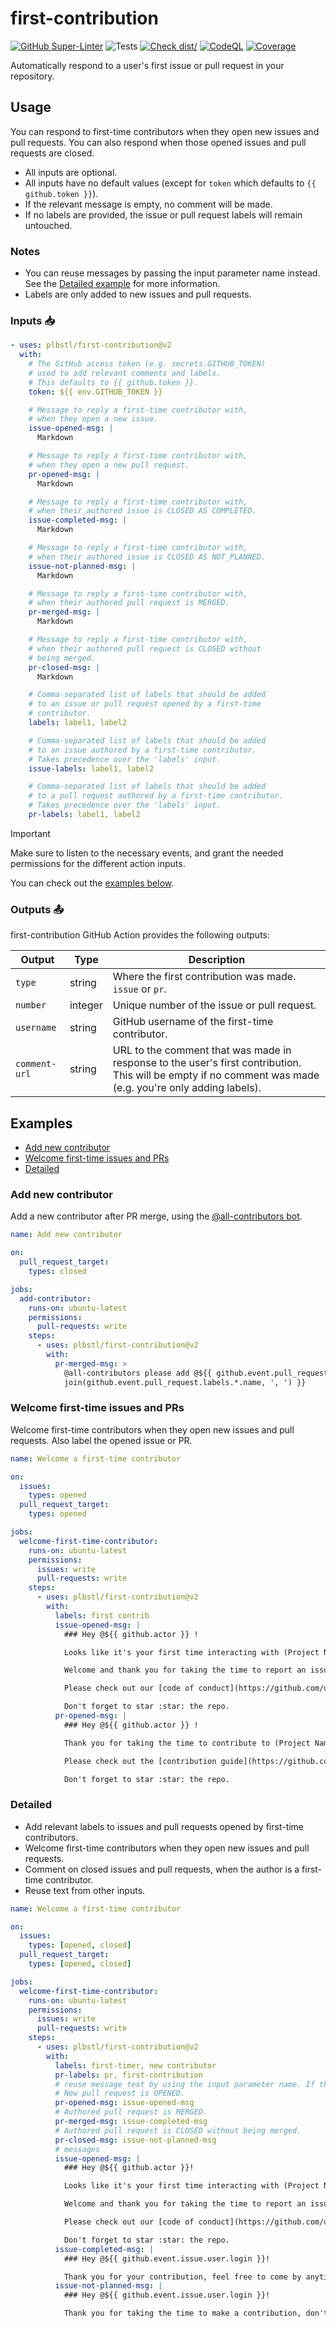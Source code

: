 # first-contribution

[![GitHub Super-Linter](https://github.com/plbstl/first-contribution/actions/workflows/linter.yml/badge.svg)](https://github.com/plbstl/first-contribution/actions/workflows/linter.yml)
![Tests](https://github.com/plbstl/first-contribution/actions/workflows/tests.yml/badge.svg)
[![Check dist/](https://github.com/plbstl/first-contribution/actions/workflows/check-dist.yml/badge.svg)](https://github.com/plbstl/first-contribution/actions/workflows/check-dist.yml)
[![CodeQL](https://github.com/plbstl/first-contribution/actions/workflows/codeql.yml/badge.svg)](https://github.com/plbstl/first-contribution/actions/workflows/codeql-analysis.yml)
[![Coverage](./badges/coverage.svg)](./badges/coverage.svg)

Automatically respond to a user's first issue or pull request in your repository.

## Usage

You can respond to first-time contributors when they open new issues and pull requests. You can also respond when those
opened issues and pull requests are closed.

- All inputs are optional.
- All inputs have no default values (except for `token` which defaults to `{{ github.token }}`).
- If the relevant message is empty, no comment will be made.
- If no labels are provided, the issue or pull request labels will remain untouched.

### Notes

- You can reuse messages by passing the input parameter name instead. See the [Detailed example](#detailed) for more information.
- Labels are only added to new issues and pull requests.

### Inputs 📥

```yaml
- uses: plbstl/first-contribution@v2
  with:
    # The GitHub access token (e.g. secrets.GITHUB_TOKEN)
    # used to add relevant comments and labels.
    # This defaults to {{ github.token }}.
    token: ${{ env.GITHUB_TOKEN }}

    # Message to reply a first-time contributor with,
    # when they open a new issue.
    issue-opened-msg: |
      Markdown

    # Message to reply a first-time contributor with,
    # when they open a new pull request.
    pr-opened-msg: |
      Markdown

    # Message to reply a first-time contributor with,
    # when their authored issue is CLOSED AS COMPLETED.
    issue-completed-msg: |
      Markdown

    # Message to reply a first-time contributor with,
    # when their authored issue is CLOSED AS NOT_PLANNED.
    issue-not-planned-msg: |
      Markdown

    # Message to reply a first-time contributor with,
    # when their authored pull request is MERGED.
    pr-merged-msg: |
      Markdown

    # Message to reply a first-time contributor with,
    # when their authored pull request is CLOSED without
    # being merged.
    pr-closed-msg: |
      Markdown

    # Comma-separated list of labels that should be added
    # to an issue or pull request opened by a first-time
    # contributor.
    labels: label1, label2

    # Comma-separated list of labels that should be added
    # to an issue authored by a first-time contributor.
    # Takes precedence over the 'labels' input.
    issue-labels: label1, label2

    # Comma-separated list of labels that should be added
    # to a pull request authored by a first-time contributor.
    # Takes precedence over the 'labels' input.
    pr-labels: label1, label2
```

> [!IMPORTANT]
>
> Make sure to listen to the necessary events, and grant the needed permissions for the different action inputs.

You can check out the [examples below](#examples).

### Outputs 📤

first-contribution GitHub Action provides the following outputs:

| Output        | Type    | Description                                                                                                                                                |
| ------------- | ------- | ---------------------------------------------------------------------------------------------------------------------------------------------------------- |
| `type`        | string  | Where the first contribution was made. `issue` or `pr`.                                                                                                    |
| `number`      | integer | Unique number of the issue or pull request.                                                                                                                |
| `username`    | string  | GitHub username of the first-time contributor.                                                                                                             |
| `comment-url` | string  | URL to the comment that was made in response to the user's first contribution. This will be empty if no comment was made (e.g. you're only adding labels). |

## Examples

- [Add new contributor](#add-new-contributor)
- [Welcome first-time issues and PRs](#welcome-first-time-issues-and-prs)
- [Detailed](#detailed)

### Add new contributor

Add a new contributor after PR merge, using the [@all-contributors bot](https://github.com/apps/allcontributors).

```yaml
name: Add new contributor

on:
  pull_request_target:
    types: closed

jobs:
  add-contributor:
    runs-on: ubuntu-latest
    permissions:
      pull-requests: write
    steps:
      - uses: plbstl/first-contribution@v2
        with:
          pr-merged-msg: >
            @all-contributors please add @${{ github.event.pull_request.user.login }} for ${{
            join(github.event.pull_request.labels.*.name, ', ') }}
```

### Welcome first-time issues and PRs

Welcome first-time contributors when they open new issues and pull requests. Also label the opened issue or PR.

```yaml
name: Welcome a first-time contributor

on:
  issues:
    types: opened
  pull_request_target:
    types: opened

jobs:
  welcome-first-time-contributor:
    runs-on: ubuntu-latest
    permissions:
      issues: write
      pull-requests: write
    steps:
      - uses: plbstl/first-contribution@v2
        with:
          labels: first contrib
          issue-opened-msg: |
            ### Hey @${{ github.actor }} !

            Looks like it's your first time interacting with (Project Name) here on GitHub.

            Welcome and thank you for taking the time to report an issue :heart:.

            Please check out our [code of conduct](https://github.com/user/repo/blob/main/CODE_OF_CONDUCT.md) to learn how to interact with the community.

            Don't forget to star :star: the repo.
          pr-opened-msg: |
            ### Hey @${{ github.actor }} !

            Thank you for taking the time to contribute to (Project Name). Your help is truly appreciated :heart:.

            Please check out the [contribution guide](https://github.com/user/repo/blob/main/CONTRIBUTING.md) which is very useful for working on pull requests.

            Don't forget to star :star: the repo.
```

### Detailed

- Add relevant labels to issues and pull requests opened by first-time contributors.
- Welcome first-time contributors when they open new issues and pull requests.
- Comment on closed issues and pull requests, when the author is a first-time contributor.
- Reuse text from other inputs.

```yaml
name: Welcome a first-time contributor

on:
  issues:
    types: [opened, closed]
  pull_request_target:
    types: [opened, closed]

jobs:
  welcome-first-time-contributor:
    runs-on: ubuntu-latest
    permissions:
      issues: write
      pull-requests: write
    steps:
      - uses: plbstl/first-contribution@v2
        with:
          labels: first-timer, new contributor
          pr-labels: pr, first-contribution
          # reuse message text by using the input parameter name. If the reused text is empty, nothing happens.
          # New pull request is OPENED.
          pr-opened-msg: issue-opened-msg
          # Authored pull request is MERGED.
          pr-merged-msg: issue-completed-msg
          # Authored pull request is CLOSED without being merged.
          pr-closed-msg: issue-not-planned-msg
          # messages
          issue-opened-msg: |
            ### Hey @${{ github.actor }}!

            Looks like it's your first time interacting with (Project Name) here on GitHub.

            Welcome and thank you for taking the time to report an issue :heart:.

            Please check out our [code of conduct](https://github.com/user/repo/blob/main/CODE_OF_CONDUCT.md) and [contribution guide](https://github.com/user/repo/blob/main/CONTRIBUTING.md) to learn how to interact with and contribute to the community.

            Don't forget to star :star: the repo.
          issue-completed-msg: |
            ### Hey @${{ github.event.issue.user.login }}!

            Thank you for your contribution, feel free to come by anytime.
          issue-not-planned-msg: |
            ### Hey @${{ github.event.issue.user.login }}!

            Thank you for taking the time to make a contribution, don't let this stop you from reaching out again.
```
